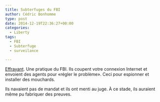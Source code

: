 ```yaml
---
title: Subterfuges du FBI
author: Cédric Bonhomme
type: post
date: 2014-12-19T22:36:27+00:00
categories:
  - Liberty
tags:
  - FBI
  - Subterfuge
  - surveilance

---
```

[Effrayant][1]. Une pratique du FBI. Ils coupent votre connexion Internet et
envoient des agents pour «régler le problème». Ceci pour espionner et installer
des mouchards.

Ils navaient pas de mandat et ils ont menti au juge. À ce stade, ils auraient
même pu fabriquer des preuves.

 [1]: https://www.schneier.com/blog/archives/2014/12/the_limits_of_p.html